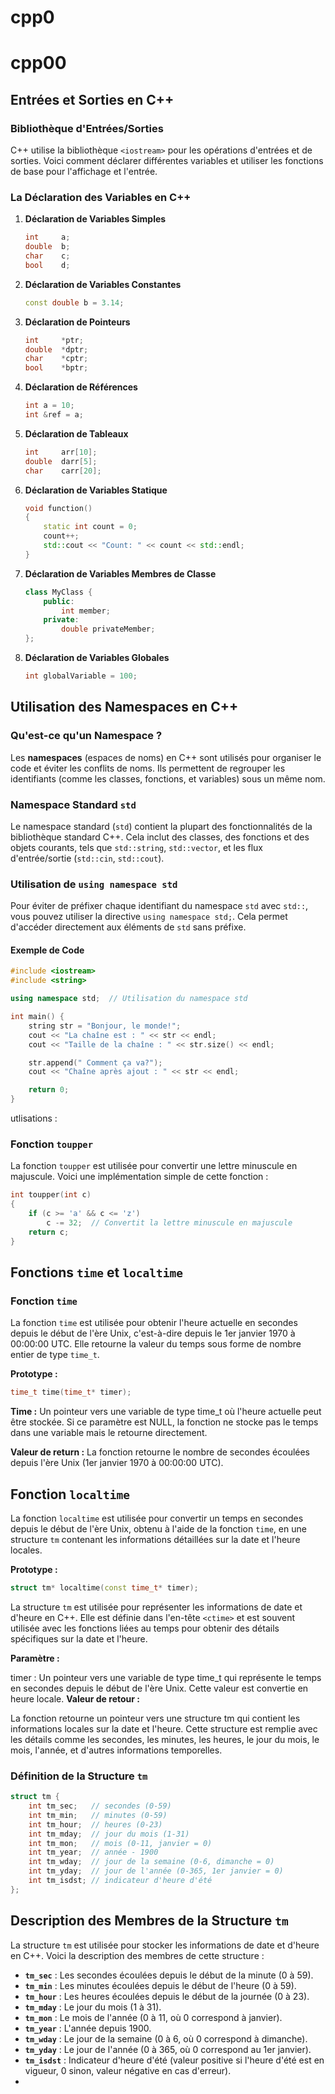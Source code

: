 # cpp0

# cpp00

## Entrées et Sorties en C++

### Bibliothèque d'Entrées/Sorties

C++ utilise la bibliothèque `<iostream>` pour les opérations d'entrées et de sorties. Voici comment déclarer différentes variables et utiliser les fonctions de base pour l'affichage et l'entrée.

### La Déclaration des Variables en C++

1. **Déclaration de Variables Simples**
    ```cpp
    int     a;
    double  b;
    char    c;
    bool    d;
    ```

2. **Déclaration de Variables Constantes**
    ```cpp
    const double b = 3.14;
    ```

3. **Déclaration de Pointeurs**
    ```cpp
    int     *ptr;
    double  *dptr;
    char    *cptr;
    bool    *bptr;
    ```

4. **Déclaration de Références**
    ```cpp
    int a = 10;
    int &ref = a;
    ```

5. **Déclaration de Tableaux**
    ```cpp
    int     arr[10];
    double  darr[5];
    char    carr[20];
    ```

6. **Déclaration de Variables Statique**
    ```cpp
    void function() 
    {
        static int count = 0;
        count++;
        std::cout << "Count: " << count << std::endl;
    }
    ```

7. **Déclaration de Variables Membres de Classe**
    ```cpp
    class MyClass {
        public:
            int member;
        private:
            double privateMember;
    };
    ```

8. **Déclaration de Variables Globales**
    ```cpp
    int globalVariable = 100;
    ```


## Utilisation des Namespaces en C++

### Qu'est-ce qu'un Namespace ?

Les **namespaces** (espaces de noms) en C++ sont utilisés pour organiser le code et éviter les conflits de noms. Ils permettent de regrouper les identifiants (comme les classes, fonctions, et variables) sous un même nom.

### Namespace Standard `std`

Le namespace standard (`std`) contient la plupart des fonctionnalités de la bibliothèque standard C++. Cela inclut des classes, des fonctions et des objets courants, tels que `std::string`, `std::vector`, et les flux d'entrée/sortie (`std::cin`, `std::cout`).

### Utilisation de `using namespace std`

Pour éviter de préfixer chaque identifiant du namespace `std` avec `std::`, vous pouvez utiliser la directive `using namespace std;`. Cela permet d'accéder directement aux éléments de `std` sans préfixe.

#### Exemple de Code

```cpp
#include <iostream>
#include <string>

using namespace std;  // Utilisation du namespace std

int main() {
    string str = "Bonjour, le monde!";
    cout << "La chaîne est : " << str << endl;
    cout << "Taille de la chaîne : " << str.size() << endl;

    str.append(" Comment ça va?");
    cout << "Chaîne après ajout : " << str << endl;

    return 0;
}
```
utlisations : <br>
### Fonction `toupper`

La fonction `toupper` est utilisée pour convertir une lettre minuscule en majuscule. Voici une implémentation simple de cette fonction :

```cpp
int toupper(int c)
{
    if (c >= 'a' && c <= 'z')
        c -= 32;  // Convertit la lettre minuscule en majuscule
    return c;
}
```
 ## Fonctions `time` et `localtime`

### Fonction `time`

La fonction `time` est utilisée pour obtenir l'heure actuelle en secondes depuis le début de l'ère Unix, c'est-à-dire depuis le 1er janvier 1970 à 00:00:00 UTC. Elle retourne la valeur du temps sous forme de nombre entier de type `time_t`.

**Prototype :**
```cpp
time_t time(time_t* timer);
```
**Time :**
Un pointeur vers une variable de type time_t où l'heure actuelle peut être stockée. Si ce paramètre est NULL, la fonction ne stocke pas le temps dans une variable mais le retourne directement.

**Valeur de return :**
La fonction retourne le nombre de secondes écoulées depuis l'ère Unix (1er janvier 1970 à 00:00:00 UTC).

## Fonction `localtime`

La fonction `localtime` est utilisée pour convertir un temps en secondes depuis le début de l'ère Unix, obtenu à l'aide de la fonction `time`, en une structure `tm` contenant les informations détaillées sur la date et l'heure locales.

**Prototype :**
```cpp
struct tm* localtime(const time_t* timer);
```
La structure `tm` est utilisée pour représenter les informations de date et d'heure en C++. Elle est définie dans l'en-tête `<ctime>` et est souvent utilisée avec les fonctions liées au temps pour obtenir des détails spécifiques sur la date et l'heure.

**Paramètre :**

timer : Un pointeur vers une variable de type time_t qui représente le temps en secondes depuis le début de l'ère Unix. Cette valeur est convertie en heure locale.
**Valeur de retour :**

La fonction retourne un pointeur vers une structure tm qui contient les informations locales sur la date et l'heure. Cette structure est remplie avec les détails comme les secondes, les minutes, les heures, le jour du mois, le mois, l'année, et d'autres informations temporelles.

### Définition de la Structure `tm`

```cpp
struct tm {
    int tm_sec;   // secondes (0-59)
    int tm_min;   // minutes (0-59)
    int tm_hour;  // heures (0-23)
    int tm_mday;  // jour du mois (1-31)
    int tm_mon;   // mois (0-11, janvier = 0)
    int tm_year;  // année - 1900
    int tm_wday;  // jour de la semaine (0-6, dimanche = 0)
    int tm_yday;  // jour de l'année (0-365, 1er janvier = 0)
    int tm_isdst; // indicateur d'heure d'été
};
```

## Description des Membres de la Structure `tm`

La structure `tm` est utilisée pour stocker les informations de date et d'heure en C++. Voici la description des membres de cette structure :

- **`tm_sec`** : Les secondes écoulées depuis le début de la minute (0 à 59).
- **`tm_min`** : Les minutes écoulées depuis le début de l'heure (0 à 59).
- **`tm_hour`** : Les heures écoulées depuis le début de la journée (0 à 23).
- **`tm_mday`** : Le jour du mois (1 à 31).
- **`tm_mon`** : Le mois de l'année (0 à 11, où 0 correspond à janvier).
- **`tm_year`** : L'année depuis 1900.
- **`tm_wday`** : Le jour de la semaine (0 à 6, où 0 correspond à dimanche).
- **`tm_yday`** : Le jour de l'année (0 à 365, où 0 correspond au 1er janvier).
- **`tm_isdst`** : Indicateur d'heure d'été (valeur positive si l'heure d'été est en vigueur, 0 sinon, valeur négative en cas d'erreur).
- 





